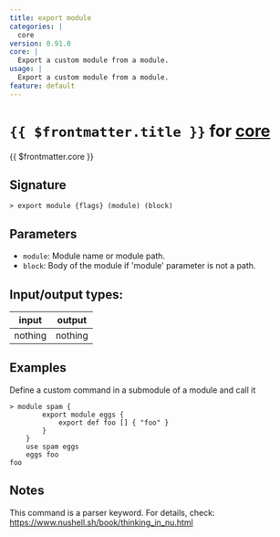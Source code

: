 ```yaml
---
title: export module
categories: |
  core
version: 0.91.0
core: |
  Export a custom module from a module.
usage: |
  Export a custom module from a module.
feature: default
---
```

<!-- This file is automatically generated. Please edit the command in https://github.com/nushell/nushell instead. -->

# `{{ $frontmatter.title }}` for [core](/commands/categories/core.md)

<div class='command-title'>{{ $frontmatter.core }}</div>

## Signature

```> export module {flags} (module) (block)```

## Parameters

 -  `module`: Module name or module path.
 -  `block`: Body of the module if 'module' parameter is not a path.


## Input/output types:

| input   | output  |
| ------- | ------- |
| nothing | nothing |

## Examples

Define a custom command in a submodule of a module and call it
```nu
> module spam {
        export module eggs {
            export def foo [] { "foo" }
        }
    }
    use spam eggs
    eggs foo
foo
```

## Notes
This command is a parser keyword. For details, check:
  https://www.nushell.sh/book/thinking_in_nu.html